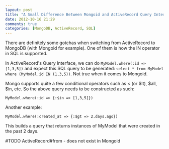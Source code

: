 ```yaml
---
layout: post
title: "A Small Difference Between Mongoid and ActiveRecord Query Interface"
date: 2012-10-16 21:29
comments: true
categories: [MongoDB, ActiveRecord, SQL]
---
```


There are definitely some gotchas when switching from ActiveRecord to MongoDB (with Mongoid for example).  One of them
is how the IN operator in SQL is supported.

In ActiveRecord's Query Interface, we can do `MyModel.where(:id => [1,3,5])` and expect this SQL query to be generated:
`select * from MyModel where (MyModel.id IN (1,3,5))`.  Not true when it comes to Mongoid.

Mongo supports quite a few conditional operators such as < (or $lt), $all, $in, etc.  So the above query needs to be constructed
as such:

`MyModel.where(:id => {:$in => [1,3,5]})`

Another example:

`MyModel.where(:created_at => {:$gt => 2.days.ago})`

This builds a query that returns instances of MyModel that were created in the past 2 days.

#TODO ActiveRecord#from - does not exist in Mongoid

